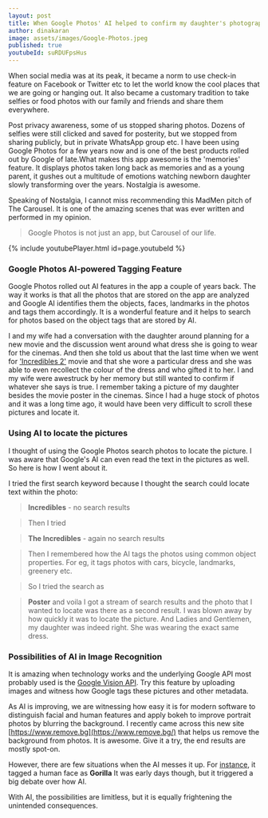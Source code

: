 ```yaml
---
layout: post
title: When Google Photos' AI helped to confirm my daughter's photographic memory
author: dinakaran
image: assets/images/Google-Photos.jpeg
published: true
youtubeId: suRDUFpsHus
---
```

When social media was at its peak, it became a norm to use check-in feature on Facebook or Twitter etc to let the world know the cool places that we are going or hanging out. It also became a customary tradition to take selfies or food photos with our family and friends and share them everywhere.

Post privacy awareness, some of us stopped sharing photos. Dozens of selfies were still clicked and saved for posterity, but we stopped from sharing publicly, but in private WhatsApp group etc. I have been using Google Photos for a few years now and is one of the best products rolled out by Google of late.What makes this app awesome is the 'memories' feature. It displays photos taken long back as memories and as a young parent, it gushes out a multitude of emotions watching newborn daughter slowly transforming over the years. Nostalgia is awesome.

Speaking of Nostalgia, I cannot miss recommending this MadMen pitch of The Carousel. It is one of the amazing scenes that was ever written and performed in my opinion. 

> Google Photos is not just an app, but Carousel of our life.


{% include youtubePlayer.html id=page.youtubeId %}


### **Google Photos AI-powered Tagging Feature**

Google Photos rolled out AI features in the app a couple of years back. The way it works is that all the photos that are stored on the app are analyzed and Google AI identifies them the objects, faces, landmarks in the photos and tags them accordingly. It is a wonderful feature and it helps to search for photos based on the object tags that are stored by AI. 

I and my wife had a conversation with the daughter around planning for a new movie and the discussion went around what dress she is going to wear for the cinemas. And then she told us about that the last time when we went for ['Incredibles 2'](https://en.wikipedia.org/wiki/Incredibles_2) movie and that she wore a particular dress and she was able to even recollect the colour of the dress and who gifted it to her. I and my wife were awestruck by her memory but still wanted to confirm if whatever she says is true. I remember taking a picture of my daughter besides the movie poster in the cinemas. Since I had a huge stock of photos and it was a long time ago, it would have been very difficult to scroll these pictures and locate it.

### **Using AI to locate the pictures**

I thought of using the Google Photos search photos to locate the picture. I was aware that Google's AI can even read the text in the pictures as well. So here is how I went about it. 

I tried the first search keyword because I thought the search could locate text within the photo: 

> **Incredibles** - no search results  

> Then I tried 

> **The Incredibles** - again no search results

> Then I remembered how the AI tags the photos using common object properties. For eg, it tags photos with cars, bicycle, landmarks, greenery etc.

> So I tried the search as 

> **Poster** and voila I got a stream of search results and the photo that I wanted to locate was there as a second result. I was blown away by how quickly it was to locate the picture.
And Ladies and Gentlemen, my daughter was indeed right. She was wearing the exact same dress.

### **Possibilities of AI in Image Recognition** 

It is amazing when technology works and the underlying Google API most probably used is the [Google Vision API](https://cloud.google.com/vision/). Try this feature by uploading images and witness how Google tags these pictures and other metadata.

As AI is improving, we are witnessing how easy it is for modern software to distinguish facial and human features and apply bokeh to improve portrait photos by blurring the background. I recently came across this new site [https://www.remove.bg](https://www.remove.bg/) that helps us remove the background from photos. It is awesome. Give it a try, the end results are mostly spot-on.

However, there are few situations when the AI messes it up. For [instance](https://www.theverge.com/2018/1/12/16882408/google-racist-gorillas-photo-recognition-algorithm-ai), it tagged a human face as **Gorilla** It was early days though, but it triggered a big debate over how AI.

With AI, the possibilities are limitless, but it is equally frightening the unintended consequences.
